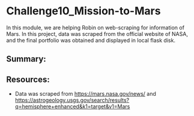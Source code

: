 # Challenge10_Mission-to-Mars

In this module, we are helping Robin on web-scraping for information of Mars. In this project, data was scraped from the official website of NASA, and the final portfolio was obtained and displayed in local flask disk. 

## Summary:


## Resources:
* Data was scraped from https://mars.nasa.gov/news/ and https://astrogeology.usgs.gov/search/results?q=hemisphere+enhanced&k1=target&v1=Mars
